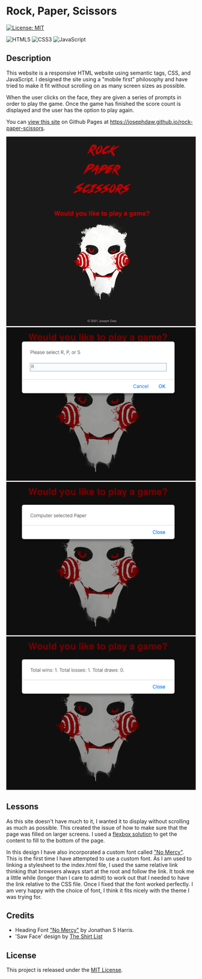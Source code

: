 # Rock, Paper, Scissors

[![License: MIT](https://img.shields.io/badge/License-MIT-yellow.svg)](https://opensource.org/licenses/MIT)

![HTML5](https://img.shields.io/badge/html5-%23E34F26.svg?logo=html5&logoColor=white)
![CSS3](https://img.shields.io/badge/css3-%231572B6.svg?&logo=css3&logoColor=white)
![JavaScript](https://img.shields.io/badge/javascript-%23323330.svg?&logo=javascript&logoColor=%23F7DF1E)

## Description
This website is a responsive HTML website using semantic tags, CSS, and JavaScript. I designed the site using a "mobile first" philosophy and have tried to make it fit without scrolling on as many screen sizes as possible.

When the user clicks on the face, they are given a series of prompts in order to play the game. Once the game has finished the score count is displayed and the user has the option to play again.

You can [view this site](https://josephdaw.github.io/rock-paper-scissors) on Github Pages at https://josephdaw.github.io/rock-paper-scissors.

![site preview](assets/img/rock-paper-scissors.png)
![player hand selection](assets/img/rock-paper-scissors-player-hand.png)
![computer hand selection](assets/img/rock-paper-scissors-computer-hand.png)
![score tally display](assets/img/rock-paper-scissors-result-tally.png)

## Lessons
As this site doesn't have much to it, I wanted it to display without scrolling as much as possible. This created the issue of how to make sure that the page was filled on larger screens. I used a [flexbox solution](https://stackoverflow.com/questions/16679146/force-footer-on-bottom-on-pages-with-little-content) to get the content to fill to the bottom of the page.

In this design I have also incorporated a custom font called ["No Mercy"](https://www.fontspace.com/no-mercy-font-f62831). This is the first time I have attempted to use a custom font. As I am used to linking a stylesheet to the index.html file, I used the same relative link thinking that browsers always start at the root and follow the link. It took me a little while (longer than I care to admit) to work out that I needed to have the link relative to the CSS file. Once I fixed that the font worked perfectly. I am very happy with the choice of font, I think it fits nicely with the theme I was trying for.

## Credits
- Heading Font ["No Mercy"](https://www.fontspace.com/no-mercy-font-f62831) by Jonathan S Harris.
- 'Saw Face' design by [The Shirt List](https://www.theshirtlist.com/lets-play-a-game-t-shirt-2/)

## License
This project is released under the [MIT License](LICENSE).